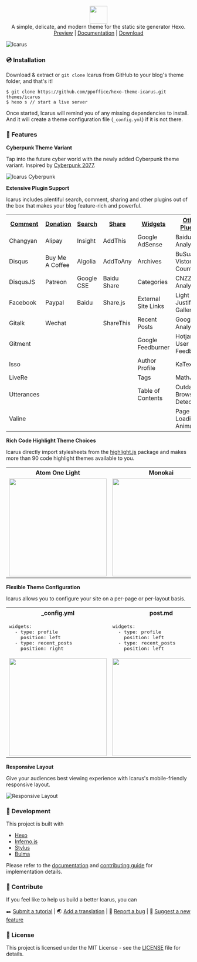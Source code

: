 <p align="center" class="mb-2">
<img class="not-gallery-item" height="48" src="https://ppoffice.github.io/hexo-theme-icarus/img/logo.svg">
<br> A simple, delicate, and modern theme for the static site generator Hexo.
<br>
<a href="https://ppoffice.github.io/hexo-theme-icarus/">Preview</a> |
<a href="https://ppoffice.github.io/hexo-theme-icarus/categories/">Documentation</a> |
<a href="https://github.com/ppoffice/hexo-theme-icarus/archive/master.zip">Download</a>
<br>
</p>

![Icarus](https://ppoffice.github.io/hexo-theme-icarus/gallery/preview.png?1 "Icarus Preview")

### :cd: Installation

Download & extract or `git clone` Icarus from GitHub to your blog's theme folder, and that's it!

```shell
$ git clone https://github.com/ppoffice/hexo-theme-icarus.git themes/icarus
$ hexo s // start a live server
```

Once started, Icarus will remind you of any missing dependencies to install.
And it will create a theme configuration file (`_config.yml`) if it is not there.

### :gift: Features

**Cyberpunk Theme Variant**

Tap into the future cyber world with the newly added Cyberpunk theme variant.
Inspired by [Cyberpunk 2077](https://www.cyberpunk.net).

![Icarus Cyberpunk](https://ppoffice.github.io/hexo-theme-icarus/gallery/screenshots/cyberpunk.png "Icarus Cyberpunk")

**Extensive Plugin Support**

Icarus includes plentiful search, comment, sharing and other plugins out of the box that makes your
blog feature-rich and powerful.

<table>
  <tr>
    <th><a href="https://ppoffice.github.io/hexo-theme-icarus/categories/Plugins/Comment/">Comment</a></th>
    <th><a href="https://ppoffice.github.io/hexo-theme-icarus/categories/Plugins/Donation/">Donation</a></th>
    <th><a href="https://ppoffice.github.io/hexo-theme-icarus/categories/Plugins/Search/">Search</a></th>
    <th><a href="https://ppoffice.github.io/hexo-theme-icarus/categories/Plugins/Share/">Share</a></th>
    <th><a href="https://ppoffice.github.io/hexo-theme-icarus/categories/Widgets/">Widgets</a></th>
    <th><a href="https://blog.zhangruipeng.me/hexo-theme-icarus/categories/Plugins/General/">Other Plugins</a></th>
  </tr>
  <tr>
    <td>Changyan</td>
    <td>Alipay</td>
    <td>Insight</td>
    <td>AddThis</td>
    <td>Google AdSense</td>
    <td>Baidu Analytics</td>
  </tr>
  <tr>
    <td>Disqus</td>
    <td>Buy Me A Coffee</td>
    <td>Algolia</td>
    <td>AddToAny</td>
    <td>Archives</td>
    <td>BuSuanZi Vistor Counter</td>
  </tr>
  <tr>
    <td>DisqusJS</td>
    <td>Patreon</td>
    <td>Google CSE</td>
    <td>Baidu Share</td>
    <td>Categories</td>
    <td>CNZZ Analytics</td>
  </tr>
  <tr>
    <td>Facebook</td>
    <td>Paypal</td>
    <td>Baidu</td>
    <td>Share.js</td>
    <td>External Site Links</td>
    <td>Light and Justified Gallery</td>
  </tr>
  <tr>
    <td>Gitalk</td>
    <td>Wechat</td>
    <td></td>
    <td>ShareThis</td>
    <td>Recent Posts</td>
    <td>Google Analytics</td>
  </tr>
  <tr>
    <td>Gitment</td>
    <td></td>
    <td></td>
    <td></td>
    <td>Google Feedburner</td>
    <td>Hotjar User Feedback</td>
  </tr>
  <tr>
    <td>Isso</td>
    <td></td>
    <td></td>
    <td></td>
    <td>Author Profile</td>
    <td>KaTex</td>
  </tr>
  <tr>
    <td>LiveRe</td>
    <td></td>
    <td></td>
    <td></td>
    <td>Tags</td>
    <td>MathJax</td>
  </tr>
  <tr>
    <td>Utterances</td>
    <td></td>
    <td></td>
    <td></td>
    <td>Table of Contents</td>
    <td>Outdated Browser Detection</td>
  </tr>
  <tr>
    <td>Valine</td>
    <td></td>
    <td></td>
    <td></td>
    <td></td>
    <td>Page Loading Animations<br></td>
  </tr>
</table>

**Rich Code Highlight Theme Choices**

Icarus directly import stylesheets from the [highlight.js](https://highlightjs.org/) package and makes more than
90 code highlight themes available to you.

<table>
    <tr>
        <th>Atom One Light</th>
        <th>Monokai</th>
        <th>Kimbie Dark</th>
    </tr>
    <tr>
        <td><img width="266" src="https://ppoffice.github.io/hexo-theme-icarus/gallery/code-highlight/atom-one-light.png?1"></td>
        <td><img width="266" src="https://ppoffice.github.io/hexo-theme-icarus/gallery/code-highlight/monokai.png?1"></td>
        <td><img width="266" src="https://ppoffice.github.io/hexo-theme-icarus/gallery/code-highlight/kimbie-dark.png"></td>
    </tr>
</table>

**Flexible Theme Configuration**

Icarus allows you to configure your site on a per-page or per-layout basis.

<div>
<table>
    <tr>
        <th>_config.yml</th>
        <th>post.md</th>
        <th>_config.page.yml</th>
    </tr>
    <tr>
        <td>
<pre>widgets:
  - type: profile
    position: left
  - type: recent_posts
    position: right</pre>
        </td>
        <td>
<pre>widgets:
  - type: profile
    position: left
  - type: recent_posts
    position: left</pre>
        </td>
        <td>
<pre>widgets: null
 
 
 
</pre>
        </td>
    </tr>
    <tr>
        <td><img width="266" src="https://ppoffice.github.io/hexo-theme-icarus/gallery/screenshots/default-config.png"></td>
        <td><img width="266" src="https://ppoffice.github.io/hexo-theme-icarus/gallery/screenshots/post-config.png"></td>
        <td><img width="266" src="https://ppoffice.github.io/hexo-theme-icarus/gallery/screenshots/layout-config.png"></td>
    </tr>
</table>
</div>

**Responsive Layout**

Give your audiences best viewing experience with Icarus's mobile-friendly responsive layout.

![Responsive Layout](https://ppoffice.github.io/hexo-theme-icarus/gallery/responsive.png)

### :hammer: Development

This project is built with

- [Hexo](https://hexo.io/)
- [Inferno.js](https://infernojs.org/)
- [Stylus](https://stylus-lang.com/)
- [Bulma](https://bulma.io/)

Please refer to the [documentation](https://ppoffice.github.io/hexo-theme-icarus/categories/) and 
[contributing guide](https://github.com/ppoffice/hexo-theme-icarus/blob/master/CONTRIBUTING.md) for implementation details.

### :tada: Contribute

If you feel like to help us build a better Icarus, you can

:black_nib: [Submit a tutorial](https://github.com/ppoffice/hexo-theme-icarus/new/site/source/_posts) |
:earth_asia: [Add a translation](https://github.com/ppoffice/hexo-theme-icarus/tree/master/languages) |
:triangular_flag_on_post: [Report a bug](https://github.com/ppoffice/hexo-theme-icarus/issues/new) |
:electric_plug: [Suggest a new feature](https://github.com/ppoffice/hexo-theme-icarus/pulls)

### :memo: License

This project is licensed under the MIT License - see the [LICENSE](https://github.com/ppoffice/hexo-theme-icarus/blob/master/LICENSE) file for details.
